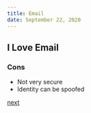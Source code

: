 ```yaml
---
title: Email
date: September 22, 2020
---
```


## I Love Email

### Cons

- Not very secure
- Identity can be spoofed

[next](/src/slides/301-email.html)
